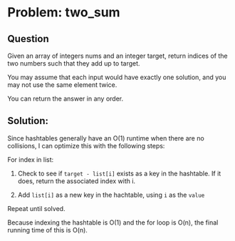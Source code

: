 # Problem: two_sum

## Question

Given an array of integers nums and an integer target, return indices of the two numbers such that they add up to target.

You may assume that each input would have exactly one solution, and you may not use the same element twice.

You can return the answer in any order.

## Solution:

Since hashtables generally have an O(1) runtime when there are no collisions, I can optimize this with the following steps:

For index in list:

1. Check to see if `target - list[i]` exists as a key in the hashtable. If it does, return the associated index with i.

2. Add `list[i]` as a new key in the hachtable, using `i` as the `value`

Repeat until solved.

Because indexing the hashtable is O(1) and the for loop is O(n), the final running time of this is O(n).